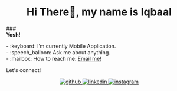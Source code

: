 <h1 align="center">Hi There👋, my name is Iqbaal</h1>
### <summary><strong>Yosh!</strong></summary>
<p>
    - :keyboard: I’m currently Mobile Application. </br>
    - :speech_balloon: Ask me about anything.</br>
    - :mailbox: How to reach me: <a href="iqbaal230902@gmail.com">Email me!</a>  </br>
<p>

Let's connect! 
<div align="center">
<a href="https://github.com/iqbaal230902" target="_blank">
<img src=https://img.shields.io/badge/github-%2324292e.svg?&style=for-the-badge&logo=github&logoColor=white alt=github style="margin-bottom: 5px;" />
</a>
<a href="https://www.linkedin.com/in/iqbalul-hidayatus-sholihin-a-289009290/" target="_blank">
<img src=https://img.shields.io/badge/linkedin-%231E77B5.svg?&style=for-the-badge&logo=linkedin&logoColor=white alt=linkedin style="margin-bottom: 5px;" />
</a>
<a href="https://instagram.com/iqbal_aljahr" target="_blank">
<img src=https://img.shields.io/badge/instagram-%23000000.svg?&style=for-the-badge&logo=instagram&logoColor=white alt=instagram style="margin-bottom: 5px;" />
</a>  
</div>  

<br/>
